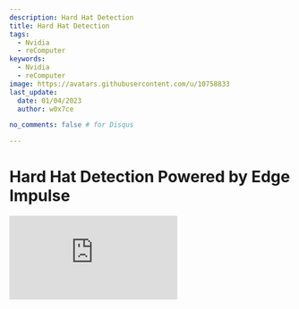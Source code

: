 ```yaml
---
description: Hard Hat Detection
title: Hard Hat Detection
tags:
  - Nvidia
  - reComputer
keywords:
  - Nvidia
  - reComputer
image: https://avatars.githubusercontent.com/u/10758833
last_update:
  date: 01/04/2023
  author: w0x7ce

no_comments: false # for Disqus

---
```


# Hard Hat Detection Powered by Edge Impulse

<iframe width={560} height={315} src="https://www.youtube.com/embed/e5pZdJhoeqM" title="YouTube video player" frameBorder={0} allow="accelerometer; autoplay; clipboard-write; encrypted-media; gyroscope; picture-in-picture" allowFullScreen />


## Introduction

In working environments such as industrial or construction sites, a hard hat is required and essential for people protecting their heads from injury due to falling objects, impact with other objects, debris, rain and electric shock. It improves safety but sometimes people underestimate its significance both individually and industrially. Thereby a video-based monitor to detect hard hats can be an optimized solution for this safety problem.

Hence, credit to Louis Moreau and Mihajlo Raljic, we provide this fundamental project that we are going to train an embedded Machine Learning model to detect hard hat and deploy it to the **Jetson Nano**. The **Jetson NX** and the **Jetson AGX** are both supported.

<div align="center"><img width="auto" src="https://files.seeedstudio.com/wiki/2.23jetsonedge/jetsonedge.png" /></div>


## Getting started

Edge Impulse enables developers to create the next generation of intelligent device solutions with embedded Machine Learning. Machine Learning at the very edge will enable valuable use of the 99% of sensor data that is discarded today due to cost, bandwidth or power constraints. Here we are going to apply Edge Impulse to train an embedded Machine Learning model.

### Hardware

**Hardware Required**

In this project the required devices are shown as below:

- NVIDIA Jetson Nano or [NVIDIA Xavier NX](https://www.seeedstudio.com/Jetson-SUB-Mini-PC-Blue-p-5212.html) or [NVIDIA Xavier AGX](https://www.seeedstudio.com/Jetson-Xavier-AGX-H01-Kit-p-5283.html)
- PC
- USB-cable camera
- HDMI-display screen

**Hardware Setup**

Both PC and NVIDIA Jetson Nano should be powered on and connected to the internet. The NVIDIA Jetson Nano is recommended to be set up as a PC.

<div align="center"><img width={650} src="https://files.seeedstudio.com/wiki/2.23jetsonedge/Jetsongsa.jpg" /></div>


### Software

- [Edge Impusle](https://www.edgeimpulse.com)
- [Ubuntu System](https://www.linux.org/pages/download/) for NVIDIA Jetson Nano

Here we are going to train an embedded Machine Learning model to detect hard hat. There are several ways to contribute it.

### Preparation

Before we start our project, there are some prepration works that need to do first.

- **Step 1**. Open the [Edge Impulse website](https://studio.edgeimpulse.com/login?next=%2Fstudio%2Fselect-project%3Fautoredirect%3D1), and register an account.

<div align="center"><img width={300} src="https://files.seeedstudio.com/wiki/2.23jetsonedge/jetsongs.png" /></div>


- **Step 2**. Click "Create new project" and type the name of the project.

<div align="center"><img width={300} src="https://files.seeedstudio.com/wiki/Alots/Alots2.png" /></div>


Here we type "Hard hat detection".

<div align="center"><img width={500} src="https://files.seeedstudio.com/wiki/2.23jetsonedge/jetsongs1.png" /></div>


- **Step 3**. We are going to train a embedded ML model to detect Hard Hat, thus at here the option "image" should be selected.

<div align="center"><img width={600} src="https://files.seeedstudio.com/wiki/2.23jetsonedge/jetsongs2.png" /></div>


- **Step 4**. Set up the configuration as "Classify multiple objects (object detection)".

<div align="center"><img width={600} src="https://files.seeedstudio.com/wiki/2.23jetsonedge/jetsongs3.png" /></div>


Now we can get started with the project.

<div align="center"><img width={600} src="https://files.seeedstudio.com/wiki/2.23jetsonedge/jetsongs4.png" /></div>


## Hard Hat Detection ML Model Training

### ML Model Training based on Input Public Datasets

Edge Impulse has provided several ways to collect data. First we are going to upload the pubilc data to the website and try to develop an enbedded Machine Learning.

- **Step 1**. Select the "Data acauistion" page on the left column and collect data.

<div align="center"><img width={800} src="https://files.seeedstudio.com/wiki/2.23jetsonedge/jetsonup.png" /></div>


- **Step 2**. Chose and download the datasets from the [Flickr-Faces-HQ Dataset Github](https://github.com/NVlabs/ffhq-dataset).

<div align="center"><img width={600} src="https://files.seeedstudio.com/wiki/2.23jetsonedge/jetsonup1.png" /></div>


Click "upload data" button on the "Data acquisition" page and upload the downloaded datasets.

<div align="center"><img width={800} src="https://files.seeedstudio.com/wiki/2.23jetsonedge/jetsonup2.png" /></div>


It is optional to upload existing data to the project in the Data Acquisition Format (CBOR, JSON, CSV), as WAV, JPG or PNG files.

<div align="center"><img width={800} src="https://files.seeedstudio.com/wiki/2.23jetsonedge/jetsongs2b.png" /></div>


- **Step 3**. Once uploaded, the collected data are is fullfilled with labeled images. Continue by clicking "Impulse desigh" on the left of the page.

<div align="center"><img width={800} src="https://files.seeedstudio.com/wiki/2.23jetsonedge/jetsonup3.png" /></div>


- **Step 4**. Chose the suitable the processing image blcok and the image learnning block and save the impulse.

<div align="center"><img width={800} src="https://files.seeedstudio.com/wiki/2.23jetsonedge/jetsonup5.png" /></div>


- **Step 5**. Click "image" on the left of the page.

<div align="center"><img width={800} src="https://files.seeedstudio.com/wiki/2.23jetsonedge/jetsonup6.png" /></div>

Configure as "GRB" and click "Save Parameters", the page will turn to the "Generate features" site automatically.

<div align="center"><img width={800} src="https://files.seeedstudio.com/wiki/2.23jetsonedge/jetsonup7a.png" /></div>


We then are able to generate the features.

<div align="center"><img width={800} src="https://files.seeedstudio.com/wiki/2.23jetsonedge/jetsonup8a.png" /></div>


- **Step 6**. When the "Job completed" is shown up, click the "Object detection" on the left of the page.

<div align="center"><img width={800} src="https://files.seeedstudio.com/wiki/2.23jetsonedge/jetsonup9.png" /></div>


Click "start training" and let Edge Impulse train a model based on the generated features.

<div align="center"><img width={800} src="https://files.seeedstudio.com/wiki/2.23jetsonedge/jetsonup10.png" /></div>


- **Step 7**. Once the "job done" is shown up, click "Model testing" to check how the model works.

<div align="center"><img width={800} src="https://files.seeedstudio.com/wiki/2.23jetsonedge/jetsonup11.png" /></div>


### ML Model Training based on Custimized PC Camera Datasets

Edge Impulse has provided several ways to collect data. Here we are going to customized our own images and upload them to the website by capturing the pictures through the PC camera.

- **Step 1**. Stay on the "Dashboard" page and then click "LET'S COLLECT SOME DATA".

<div align="center"><img width={800} src="https://files.seeedstudio.com/wiki/2.23jetsonedge/jetsonpc.png" /></div>


There are multiply options that we can chose to collect data, here we are using our computer to proceed.

<div align="center"><img width={500} src="https://files.seeedstudio.com/wiki/2.23jetsonedge/jetsonpc1.png" /></div>


- **Step 2**. After a while, the page will show that it has been connected to the computer. Click "Collecting images?" and then "Give access to the camera".

<div align="center"><img width={300} src="https://files.seeedstudio.com/wiki/2.23jetsonedge/jetsonpc2.png" /></div>


- **Step 3**. Click "Capture" to take the picture of yourself or the others. The image data need to be labeled as "Hard Hat" and "Head" in the section. To quickly label the picture, it is highly recommended to finish one category data acquisition before moving on to the next, i.e. it is recommended to finish capturing the pictures of "Hard Hat" and then move on to capturing the pictures of "Head".

<div align="center"><img width={300} src="https://files.seeedstudio.com/wiki/2.23jetsonedge/jetsonpc3a.png" /></div>


The captured pictures will be stored in the "Data acquistion" automatically. For better performance to the training model, it is highly recommended to collect as much pictures as possible and collect the same amount of the data in differnt catagories.

<div align="center"><img width={800} src="https://files.seeedstudio.com/wiki/2.23jetsonedge/jetsonpc4.png" /></div>


- **Step 4**. Click "Labeling queue" to label the data by circling the head with a saquare on the picture.

<div align="center"><img width={800} src="https://files.seeedstudio.com/wiki/2.23jetsonedge/jetsonpc5.png" /></div>


Use your mouse to drag a box around an object to add a label. Then click Save labels to advance to the next item.

<div align="center"><img width={300} src="https://files.seeedstudio.com/wiki/2.23jetsonedge/jetsonpc6.png" /></div>


Set the labels as "Head" and "Hard Hat" and fill the dialog. Please make sure the saquare frames the area of people's head.

<div align="center"><img width={300} src="https://files.seeedstudio.com/wiki/2.23jetsonedge/jetsonpc7.png" /></div>


- **Step 5**. When the data have been labeled, click "Save labels" move to the "Impulse design"

<div align="center"><img width={800} src="https://files.seeedstudio.com/wiki/2.23jetsonedge/jetsonpc8a.png" /></div>


- **Step 6**. Chose the suitable the processing image blcok and the image learnning block and save the impulse.

<div align="center"><img width={800} src="https://files.seeedstudio.com/wiki/2.23jetsonedge/jetsonup5.png" /></div>


- **Step 7**. Click "image" on the left of the page.

<div align="center"><img width={800} src="https://files.seeedstudio.com/wiki/2.23jetsonedge/jetsonup6.png" /></div>


Configure as "GRB" and click "Save Parameters", the page will turn to the "Generate features" site automatically.

<div align="center"><img width={800} src="https://files.seeedstudio.com/wiki/2.23jetsonedge/jetsonup7a.png" /></div>


We then are able to generate the features.

<div align="center"><img width={800} src="https://files.seeedstudio.com/wiki/2.23jetsonedge/jetsonup8a.png" /></div>


- **Step 8**. When the "Job completed" is shown up, click the "Object detection" on the left of the page.

<div align="center"><img width={800} src="https://files.seeedstudio.com/wiki/2.23jetsonedge/jetsonup9.png" /></div>


Click "start training" and let Edge Impulse train a model based on the generated features.

<div align="center"><img width={800} src="https://files.seeedstudio.com/wiki/2.23jetsonedge/jetsonup10.png" /></div>


- **Step 9**. Once the "job done" is shown up, click "Model testing" to check how the model works.

<div align="center"><img width={800} src="https://files.seeedstudio.com/wiki/2.23jetsonedge/jetsonup11.png" /></div>


### ML Model Training based on Custimized NAVDIA Jetson Camera Datasets

Edge Impulse has provided several ways to collect data. Here we are going to customized our own images and upload them to the website by capturing the pictures through the camera connected with the Nivdia Jetson Nano.

- **Step 1**. According to the hardware, set up [NVIDIA Jetson Nano Developer Kit](https://developer.nvidia.com/embedded/learn/get-started-jetson-nano-devkit#write) or [NVIDIA Jetson Nano 2GB Developer Kit](https://developer.nvidia.com/embedded/learn/get-started-jetson-nano-2gb-devkit#write) for the connection of external monitor and keyboard. Connect with Jetson Nano a screen display.

<div align="center"><img width={800} src="https://files.seeedstudio.com/wiki/2.23jetsonedge/Jetsonnano.png" /></div>


- **Step 2**. Ensure your Jetson Nano is connected to the internet and set up the device in Edge Impulse.

You can check your network with following commands:

```cpp
ping -c 3 www.google.com
```

If the network is working fine, the result should be like:

```cpp
3 packets transmitted, 3 received, 0% packet loss, time 2003ms
```

The setup starts to be runned with the command below:

```cpp
edge-impulse-linux
```

Then the website will request the Edge Impulse account.

<div align="center"><img width={500} src="https://files.seeedstudio.com/wiki/2.23jetsonedge/jetsonnanoa.png" /></div>


The contents shown like belowing means the connnection is complete. All the projects we save at the Edge Impulse are selectable.

<div align="center"><img width={500} src="https://files.seeedstudio.com/wiki/2.23jetsonedge/jetsonnano1a.png" /></div>


We are capturing the photos, so here we need to select our USB-Camera to apply in the website.

<div align="center"><img width={500} src="https://files.seeedstudio.com/wiki/2.23jetsonedge/jetsonnano2a.png" /></div>


Name the device we wanted to connect to the website

<div align="center"><img width={500} src="https://files.seeedstudio.com/wiki/2.23jetsonedge/jetsonnano3a.png" /></div>


It is clearly seen that Device Jetson Nano is now connected to the project.

<div align="center"><img width={500} src="https://files.seeedstudio.com/wiki/2.23jetsonedge/jetsonnano4a.png" /></div>


- **Step 3**. Move back to the Edge Impulse page and select the "Devices" column. The connected Jetson Nano is shown as below:

<div align="center"><img width={800} src="https://files.seeedstudio.com/wiki/2.23jetsonedge/jetsonnano5.png" /></div>


- **Step 4**. Select the device we connect to the Edge Impulse and move to the "Data acquisation" page. Click "Capture" to take the picture of yourself or the others. The image data need to be labeled as "Hard Hat" and "Head" in the section. To quickly label the picture, it is highly recommended to finish one category data acquisition before moving on to the next, i.e. it is recommended to finish capturing the pictures of "Hard Hat" and then move on to capturing the pictures of "Head".

<div align="center"><img width={800} src="https://files.seeedstudio.com/wiki/2.23jetsonedge/jetsonpc4.png" /></div>


The captured pictures will be stored in the "Data acquistion" automatically. For better performance to the training model, it is highly recommended to collect as much pictures as possible and collect the same amount of the data in differnt catagories.

- **Step 5**. When the data have been done collecting, move to the "Impulse design"

- **Step 6**. Chose the suitable the processing image blcok and the image learnning block and save the impulse.

<div align="center"><img width={800} src="https://files.seeedstudio.com/wiki/2.23jetsonedge/jetsonup5.png" /></div>


- **Step 7**. Click "image" on the left of the page.

<div align="center"><img width={800} src="https://files.seeedstudio.com/wiki/2.23jetsonedge/jetsonup6.png" /></div>


Configure as "GRB" and click "Save Parameters", the page will turn to the "Generate features" site automatically.

<div align="center"><img width={800} src="https://files.seeedstudio.com/wiki/2.23jetsonedge/jetsonup7a.png" /></div>


We then are able to generate the features.

<div align="center"><img width={800} src="https://files.seeedstudio.com/wiki/2.23jetsonedge/jetsonup8a.png" /></div>


- **Step 8**. When the "Job completed" is shown up, click the "Object detection" on the left of the page.

<div align="center"><img width={800} src="https://files.seeedstudio.com/wiki/2.23jetsonedge/jetsonup9.png" /></div>


Click "start training" and let Edge Impulse train a model based on the generated features.

<div align="center"><img width={800} src="https://files.seeedstudio.com/wiki/2.23jetsonedge/jetsonup10.png" /></div>


- **Step 9**. Once the "job done" is shown up, click "Model testing" to check how the model works.

<div align="center"><img width={800} src="https://files.seeedstudio.com/wiki/2.23jetsonedge/jetsonup11.png" /></div>


It is encouraged to mix the methods we provide above and check the performance of each model to see which one is better.

## Deploy the ML model to the Jetson Nano

Now we are going to deploy the trained ML model into the Jetson Nano and apply the codes to make it ().

### Deploy the ML model through the Edge Impulse Linux CLI

- **Step 1**. According to the hardware, set up [NVIDIA Jetson Nano Developer Kit](https://developer.nvidia.com/embedded/learn/get-started-jetson-nano-devkit#write) or [NVIDIA Jetson Nano 2GB Developer Kit](https://developer.nvidia.com/embedded/learn/get-started-jetson-nano-2gb-devkit#write) for the connection of external monitor and keyboard. Connect with Jetson Nano a screen display.

<div align="center"><img width={800} src="https://files.seeedstudio.com/wiki/2.23jetsonedge/Jetsonnano.png" /></div>


- **Step 2**. Ensure your Jetson Nano is connected to the internet and set up the device in Edge Impulse.

!!!Note If you already connect Jetson Nano with Edge Impulse in the section "ML Model Training based on Custimized NAVDIA Jetson Camera Datasets". This step can be skipped.

You can check your network with following commands:

```cpp
ping -c 3 www.google.com
```

If the network is working fine, the result should be like:

```cpp
3 packets transmitted, 3 received, 0% packet loss, time 2003ms
```

The setup starts to be runned with the command below:

```cpp
edge-impulse-linux
```

The website will request the Edge Impulse account.

<div align="center"><img width={500} src="https://files.seeedstudio.com/wiki/2.23jetsonedge/jetsonnanoa.png" /></div>


The contents shown like belowing means the connnection is complete. All the projects we save at the Edge Impulse are selectable.

<div align="center"><img width={500} src="https://files.seeedstudio.com/wiki/2.23jetsonedge/jetsonnano1a.png" /></div>


We are capturing the photos, so here we need to select our USB-Camera to apply in the website.

<div align="center"><img width={500} src="https://files.seeedstudio.com/wiki/2.23jetsonedge/jetsonnano2a.png" /></div>

Name the device we wanted to connect to the website

<div align="center"><img width={500} src="https://files.seeedstudio.com/wiki/2.23jetsonedge/jetsonnano3a.png" /></div>


It is clearly seen that Device Jetson Nano is now connected to the project.

<div align="center"><img width={500} src="https://files.seeedstudio.com/wiki/2.23jetsonedge/jetsonnano4a.png" /></div>


- **Step 3**. Download the ML model to the Jetson Nano by following code.

```cpp
edge-impulse-linux-runner
```

<div align="center"><img width={500} src="https://files.seeedstudio.com/wiki/2.23jetsonedge/jetsondeploy.png" /></div>


The successful connection are shown as blow and the model will be activited automatically.

<div align="center"><img width={500} src="https://files.seeedstudio.com/wiki/2.23jetsonedge/jetsondeploy1.png" /></div>


- **Step 4**. Copy the address shown up and open it with a browser.

<div align="center"><img width={500} src="https://files.seeedstudio.com/wiki/2.23jetsonedge/jetsondeploy2.png" /></div>


The detection will be displayed on the browser.

<div align="center"><img width={800} src="https://files.seeedstudio.com/wiki/2.23jetsonedge/jetsondeploy3a.png" /></div>


And the data outcome will be shown as below:

<div align="center"><img width={500} src="https://files.seeedstudio.com/wiki/2.23jetsonedge/jetsondeploy4.png" /></div>


### Deploy the ML model through Linux Python SDK

In this project, we are going to apply the model to display the detection of Hard Hat on the screen by showing "No entry" and "Welcome".  The Edge Impulse provides a library that makes ML models running and sensor data collection possible on Linux machines using Python. The SDK is an open source and hosted on [GitHub](https://github.com/edgeimpulse/linux-sdk-python). You can also try the [mirror image](https://github.com/Zachay-NAU/Hard-Hat-Detectation) we already set up.

- **Step 1**. Install a latest version of [Python 3](https://www.python.org/downloads/)(>=3.7) for Linux.

- **Step 2**. Install the Linux Python SDK with following command:

```cpp
sudo apt-get install libatlas-base-dev libportaudio2 libportaudiocpp0 portaudio19-dev
```

<div align="center"><img width={500} src="https://files.seeedstudio.com/wiki/2.23jetsonedge/jetsonsdk.png" /></div>


```cpp
pip3 install edge_impulse_linux
```

<div align="center"><img width={500} src="https://files.seeedstudio.com/wiki/2.23jetsonedge/jetsonsdk1.png" /></div>


- **Step 3**. Install the [Edge Impulse for Linux CLI](https://docs.edgeimpulse.com/docs/edge-impulse-for-linux) with following command:

```cpp
sudo apt install python3.7-dev
```

<div align="center"><img width={500} src="https://files.seeedstudio.com/wiki/2.23jetsonedge/jetsonsdk2.png" /></div>


```cpp
wget -q -0 - https://cdn.edgeimpulse.com/firmware/linux/jetson.sh | bash
```

<div align="center"><img width={500} src="https://files.seeedstudio.com/wiki/2.23jetsonedge/jetsonsdk3.png" /></div>


- **Step 4**. Download the ML model to the Jetson Nano by the command below:

```cpp
edge-impulse-linux-runner --download modelfile.eim
```

<div align="center"><img width={500} src="https://files.seeedstudio.com/wiki/2.23jetsonedge/jetsonsdk5.png" /></div>


If this is the first time for connection between Jetson Nano and Edge Impulse, the website will require your Edge Impulse account information to log in.

<div align="center"><img width={500} src="https://files.seeedstudio.com/wiki/2.23jetsonedge/jetsonsdk4.png" /></div>


!!!Note This downloads the file into modelfile.eim, if you want to switch projects, it can be done by adding '--clean'.

- **Step 5**. Run the [hardhat_detectation.py](https://files.seeedstudio.com/wiki/2.23jetsonedge/hardhat_detectation.py) to apply the ML model with the following command. The codes might required an external [file](https://files.seeedstudio.com/wiki/2.23jetsonedge/device_patches.py).

```cpp
python3 hardhat_detectation.py /home/jetson-nano/modelfile.eim
```

<div align="center"><img width={500} src="https://files.seeedstudio.com/wiki/2.23jetsonedge/jetsonsdk8.png" /></div>


- **Step 6**. The result should look familiar to these:

<div align="center"><img width={500} src="https://files.seeedstudio.com/wiki/2.23jetsonedge/nvresult.png" /></div>


<div align="center"><img width={500} src="https://files.seeedstudio.com/wiki/2.23jetsonedge/nvresult1.png" /></div>


Or can it be an image, deploy your ML application for the PPE detection pipeline in 5 mins? Stay tuned with us!

## Tech Support
Please submit any technical issue into our [forum](https://forum.seeedstudio.com/). 
<div>
  <br /><p style={{textAlign: 'center'}}><a href="https://www.seeedstudio.com/act-4.html?utm_source=wiki&utm_medium=wikibanner&utm_campaign=newproducts" target="_blank"><img src="https://files.seeedstudio.com/wiki/Wiki_Banner/new_product.jpg" /></a></p>
</div>